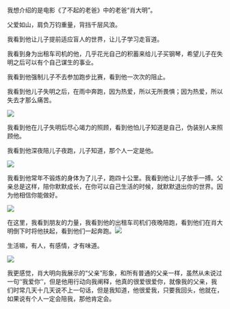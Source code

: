 我想介绍的是电影《了不起的老爸》中的老爸“肖大明”。

父爱如山，肩负万钧重量，背挡千层风浪。

我看到他让儿子提前适应盲人的世界，让儿子学习走盲道。

我看到身为出租车司机的他，几乎花光自己的积蓄来给儿子买钢琴，希望儿子在失明之后可以有个自己谋生的事业。

我看到他强制儿子不去参加跑步比赛，看到他一次次的阻止。

我看到他儿子失明之后，在雨中奔跑，因为热爱，所以无所畏惧；因为热爱，所以失去才那么痛苦。

![](C:\Users\lx\Desktop\1639106137662.jpg)

我看到他在儿子失明后尽心竭力的照顾，看到他怕儿子知道是自己，伪装别人来照顾他。

我看到他深夜陪儿子夜跑，儿子知道，那个人一定是他。

![](C:\Users\lx\Desktop\1639106104595.jpg)



我看到他常年不锻炼的身体为了儿子，跑四十公里。我看到他让儿子放手一搏。父亲总是这样，陪你默默成长，在你可以自己生活的时候，就默默退出你的世界。因为他相信你能做好。

![](C:\Users\lx\Desktop\1639106095194.jpg)

在这里，我看到朋友的力量，我看到他的出租车司机们夜晚陪跑，看到他们在肖大明倒下时将他扶起，看到他们一起奔跑。![](C:\Users\lx\Desktop\1639106130279.jpg)



生活嘛，有人，有感情，才有味道。

![](C:\Users\lx\Desktop\1639106083142.jpg)



我更感觉，肖大明向我展示的“父亲”形象，和所有普通的父亲一样，虽然从未说过一句‘‘我爱你’‘，但是他用行动向我阐释，他真的很爱很爱你，就像我的父亲，我们时常几天十几天说不上一句话，但是我知道，他很爱我，只要我回头，他就在，如果说有个人一定会陪我，那他肯定会。